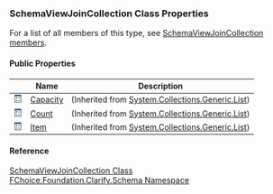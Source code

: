 ﻿### SchemaViewJoinCollection Class Properties

For a list of all members of this type, see [SchemaViewJoinCollection members](fcSDK~FChoice.Foundation.Clarify.Schema.SchemaViewJoinCollection_members.md).

#### Public Properties

|   | Name | Description |
| --- | --- | --- |
| ![Public Property](dotnetimages/publicProperty.png) | [Capacity](#) | (Inherited from [System.Collections.Generic.List<SchemaViewJoin>](#)) |
| ![Public Property](dotnetimages/publicProperty.png) | [Count](#) | (Inherited from [System.Collections.Generic.List<SchemaViewJoin>](#)) |
| ![Public Property](dotnetimages/publicProperty.png) | [Item](#) | (Inherited from [System.Collections.Generic.List<SchemaViewJoin>](#)) |





#### Reference

[SchemaViewJoinCollection Class](fcSDK~FChoice.Foundation.Clarify.Schema.SchemaViewJoinCollection.md)  
[FChoice.Foundation.Clarify.Schema Namespace](fcSDK~FChoice.Foundation.Clarify.Schema_namespace.md)